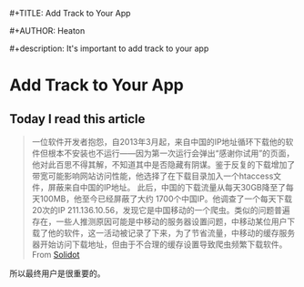  #+TITLE: Add Track to Your App
 
 #+AUTHOR: Heaton

 #+description: It's important to add track to your app

# Add Track to Your App

## Today I read this article

> 一位软件开发者抱怨，自2013年3月起，来自中国的IP地址循环下载他的软件但根本不安装也不运行——因为第一次运行会弹出“感谢你试用”的页面，他对此百思不得其解，不知道其中是否隐藏有阴谋。鉴于反复的下载增加了带宽可能影响网站访问性能，他选择了在下载目录加入一个htaccess文件，屏蔽来自中国的IP地址。 此后，中国的下载流量从每天30GB降至了每天100MB，他至今已经屏蔽了大约 1700个中国IP。他调查了一个每天下载20次的IP 211.136.10.56，发现它是中国移动的一个爬虫。类似的问题普遍存在，一些人推测原因可能是中移动的服务器设置问题，中移动某位用户下载了他的软件，这一活动被记录了下来，为了节省流量，中移动的缓存服务器开始访问下载地址，但由于不合理的缓存设置导致爬虫频繁下载软件。
> From [Solidot](http://www.solidot.org/story?sid=44119)

所以最终用户是很重要的。


